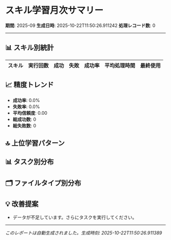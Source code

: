 # スキル学習月次サマリー

**期間**: 2025-09
**生成日時**: 2025-10-22T11:50:26.911242
**処理レコード数**: 0

---

## 📊 スキル別統計

| スキル | 実行回数 | 成功 | 失敗 | 成功率 | 平均処理時間 | 最終使用 |
|--------|--------|------|------|--------|------------|---------|


## 📈 精度トレンド

- **成功率**: 0.0%
- **失敗率**: 0.0%
- **平均信頼度**: 0.00
- **総成功数**: 0
- **総失敗数**: 0

## 🔝 上位学習パターン


## 📊 タスク別分布


## 🗂️ ファイルタイプ別分布


## 💡 改善提案

- データが不足しています。さらにタスクを実行してください。

---
*このレポートは自動生成されました。生成時刻: 2025-10-22T11:50:26.911389*

